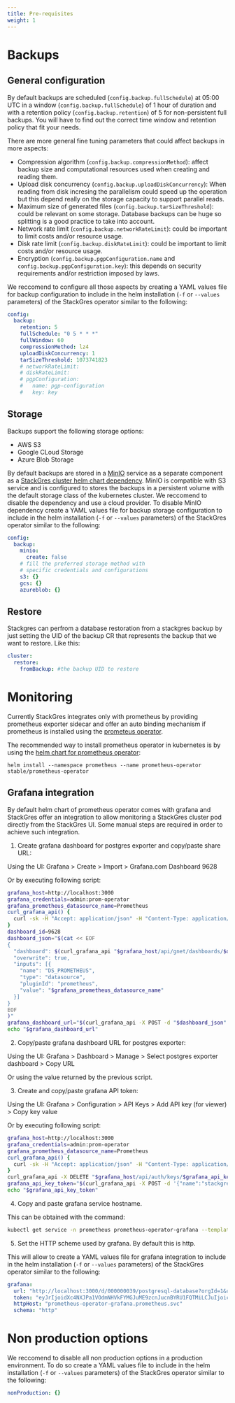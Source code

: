 ```yaml
---
title: Pre-requisites
weight: 1
---
```


# Backups

## General configuration

By default backups are scheduled (`config.backup.fullSchedule`) at 05:00 UTC in a window
 (`config.backup.fullSchedule`) of 1 hour of duration and with a retention policy
 (`config.backup.retention`) of 5 for non-persistent full backups. You will have to find out the
 correct time window and retention policy that fit your needs.

There are more general fine tuning parameters that could affect backups in more aspects:

* Compression algorithm (`config.backup.compressionMethod`): affect backup size and computational
 resources used when creating and reading them.
* Upload disk concurrency (`config.backup.uploadDiskConcurrency`): When reading from disk incresing
 the parallelism could speed up the operation but this depend really on the storage capacity to
 support parallel reads.
* Maximum size of generated files (`config.backup.tarSizeThreshold`): could be relevant on some
 storage. Database backups can be huge so splitting is a good practice to take into account.
* Network rate limit (`config.backup.networkRateLimit`): could be important to limit costs and/or
 resource usage.
* Disk rate limit (`config.backup.diskRateLimit`): could be important to limit costs and/or
 resource usage.
* Encryption (`config.backup.pgpConfiguration.name` and `config.backup.pgpConfiguration.key`):
 this depends on security requirements and/or restriction imposed by laws.

We reccomend to configure all those aspects by creating a YAML values file for backup
 configuration to include in the helm installation (`-f` or `--values` parameters) of the
 StackGres operator similar to the following:

``` yaml
config:
  backup:
    retention: 5
    fullSchedule: "0 5 * * *"
    fullWindow: 60
    compressionMethod: lz4
    uploadDiskConcurrency: 1
    tarSizeThreshold: 1073741823
    # networkRateLimit:
    # diskRateLimit:
    # pgpConfiguration:
    #   name: pgp-configuration
    #   key: key
```

## Storage

Backups support the following storage options:
 
* AWS S3
* Google CLoud Storage
* Azure Blob Storage

By default backups are stored in a [MinIO](https://min.io/) service as a separate component as a
 [StackGres cluster helm chart dependency](https://github.com/helm/charts/tree/master/stable/minio).
 MinIO is compatible with S3 service and is configured to stores the backups in a persistent volume
 with the default storage class of the kubernetes cluster. We reccomend to disable the dependency
 and use a cloud provider. To disable MinIO dependency create a YAML values file for backup storage
 configuration  to include in the helm installation (`-f` or `--values` parameters) of the
 StackGres operator similar to the following:

``` yaml
config:
  backup:
    minio:
      create: false
    # fill the preferred storage method with
    # specific credentials and configurations
    s3: {}
    gcs: {}
    azureblob: {}
```

## Restore

Stackgres can perfrom a database restoration from a stackgres backup by just setting the UID of 
 the backup CR that represents the backup that we want to restore. Like this:

``` yaml
cluster:
  restore:
    fromBackup: #the backup UID to restore
```

# Monitoring

Currently StackGres integrates only with prometheus by providing prometheus exporter sidecar and
 offer an auto binding mechanism if prometheus is installed using the [prometeus operator](https://github.com/coreos/prometheus-operator).

The recommended way to install prometheus operator in kubernetes is by using the [helm chart for prometheus operator](https://github.com/helm/charts/tree/master/stable/prometheus-operator):

```
helm install --namespace prometheus --name prometheus-operator stable/prometheus-operator
```

## Grafana integration

By default helm chart of prometheus operator comes with grafana and StackGres offer an integration
 to allow monitoring a StackGres cluster pod directly from the StackGres UI. Some manual steps are
 required in order to achieve such integration.

1. Create grafana dashboard for postgres exporter and copy/paste share URL:

Using the UI: Grafana > Create > Import > Grafana.com Dashboard 9628

Or by executing following script:

``` sh
grafana_host=http://localhost:3000
grafana_credentials=admin:prom-operator
grafana_prometheus_datasource_name=Prometheus
curl_grafana_api() {
  curl -sk -H "Accept: application/json" -H "Content-Type: application/json" -u "$grafana_credentials" "$@"
}
dashboard_id=9628
dashboard_json="$(cat << EOF
{
  "dashboard": $(curl_grafana_api "$grafana_host/api/gnet/dashboards/$dashboard_id" | jq .json),
  "overwrite": true,
  "inputs": [{
    "name": "DS_PROMETHEUS",
    "type": "datasource",
    "pluginId": "prometheus",
    "value": "$grafana_prometheus_datasource_name"
  }]
}
EOF
)"
grafana_dashboard_url="$(curl_grafana_api -X POST -d "$dashboard_json" "$grafana_host/api/dashboards/import" | jq -r .importedUrl)"
echo "$grafana_dashboard_url"
```

2. Copy/paste grafana dashboard URL for postgres exporter:


Using the UI: Grafana > Dashboard > Manage > Select postgres exporter dashboard > Copy URL

Or using the value returned by the previous script.

3. Create and copy/paste grafana API token:

Using the UI: Grafana > Configuration > API Keys > Add API key (for viewer) > Copy key value

Or by executing following script:

``` sh
grafana_host=http://localhost:3000
grafana_credentials=admin:prom-operator
grafana_prometheus_datasource_name=Prometheus
curl_grafana_api() {
  curl -sk -H "Accept: application/json" -H "Content-Type: application/json" -u "$grafana_credentials" "$@"
}
curl_grafana_api -X DELETE "$grafana_host/api/auth/keys/$grafana_api_key_id" > /dev/null
grafana_api_key_token="$(curl_grafana_api -X POST -d '{"name":"stackgres", "role": "Viewer"}' "$grafana_host/api/auth/keys" | jq -r .key)"
echo "$grafana_api_key_token"
```

4. Copy and paste grafana service hostname.

This can be obtained with the command:

``` sh
kubectl get service -n prometheus prometheus-operator-grafana --template $'{{ .metadata.name }}.{{ .metadata.namespace }}.svc\n'
```

5. Set the HTTP scheme used by grafana. By default this is http.

This will allow to create a YAML values file for grafana integration to include in the helm
 installation (`-f` or `--values` parameters) of the StackGres operator similar to the following:

``` yaml
grafana:
  url: "http://localhost:3000/d/000000039/postgresql-database?orgId=1&refresh=10s"
  token: "eyJrIjoidXc4NXJPa1VOdmNHVkFYMGJuME9zcnJucnBYRU1FQTMiLCJuIjoic3RhY2tncmVzIiwiaWQiOjF9"
  httpHost: "prometheus-operator-grafana.prometheus.svc"
  schema: "http"
```

# Non production options

We reccomend to disable all non production options in a production environment. To do so create a
 YAML values file to include in the helm installation (`-f` or `--values` parameters) of the
 StackGres operator similar to the following:

``` yaml
nonProduction: {}
```
